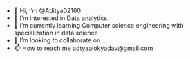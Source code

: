- 👋 Hi, I’m @Aditya02160
- 👀 I’m interested in Data analytics.
- 🌱 I’m currently learning Computer science engineering with specialization in data science
- 💞️ I’m looking to collaborate on ...
- 📫 How to reach me adtyaalokyadav@gmail.com

<!---
Aditya02160/Aditya02160 is a ✨ special ✨ repository because its `README.md` (this file) appears on your GitHub profile.
You can click the Preview link to take a look at your changes.
--->
